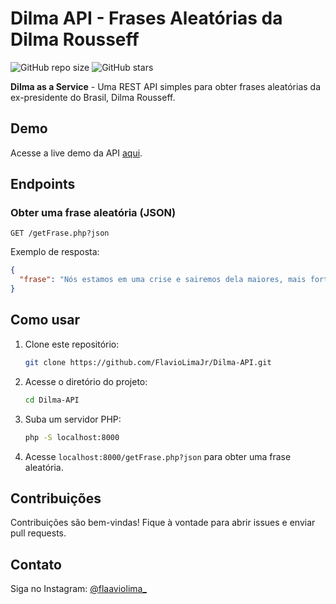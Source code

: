 # Dilma API - Frases Aleatórias da Dilma Rousseff

![GitHub repo size](https://img.shields.io/github/repo-size/FlavioLimaJr/Dilma-API) ![GitHub stars](https://img.shields.io/github/stars/FlavioLimaJr/Dilma-API?style=social)

**Dilma as a Service** - Uma REST API simples para obter frases aleatórias da ex-presidente do Brasil, Dilma Rousseff.

## Demo

Acesse a live demo da API [aqui](https://api.rocktdev.com.br/dilma).

## Endpoints

### Obter uma frase aleatória (JSON)

```
GET /getFrase.php?json
```

Exemplo de resposta:

```json
{
  "frase": "Nós estamos em uma crise e sairemos dela maiores, mais fortes e mais altos."
}
```

## Como usar

1. Clone este repositório:

    ```bash
    git clone https://github.com/FlavioLimaJr/Dilma-API.git
    ```

2. Acesse o diretório do projeto:

    ```bash
    cd Dilma-API
    ```

3. Suba um servidor PHP:

    ```bash
    php -S localhost:8000
    ```

4. Acesse `localhost:8000/getFrase.php?json` para obter uma frase aleatória.

## Contribuições

Contribuições são bem-vindas! Fique à vontade para abrir issues e enviar pull requests.

## Contato

Siga no Instagram: [@flaaviolima_](https://instagram.com/flaaviolima_)
